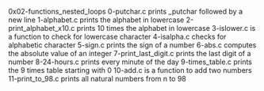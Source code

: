 0x02-functions_nested_loops
0-putchar.c prints _putchar followed by a new line
1-alphabet.c prints the alphabet in lowercase
2-print_alphabet_x10.c prints 10 times the alphabet in lowercase
3-islower.c is a function to check for lowercase character
4-isalpha.c checks for alphabetic character
5-sign.c prints the sign of a number
6-abs.c computes the absolute value of an integer
7-print_last_digit.c prints the last digit of a number
8-24-hours.c prints every minute of the day
9-times_table.c prints the 9 times table starting with 0
10-add.c is a function to add two numbers
11-print_to_98.c prints all natural numbers from n to 98
